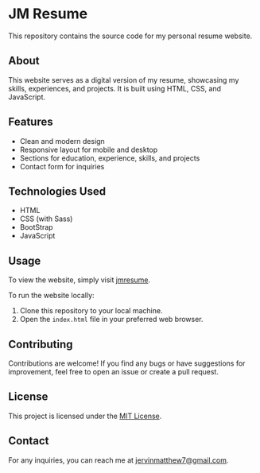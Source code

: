 # JM Resume

This repository contains the source code for my personal resume website.

## About

This website serves as a digital version of my resume, showcasing my skills, experiences, and projects. It is built using HTML, CSS, and JavaScript.

## Features

- Clean and modern design
- Responsive layout for mobile and desktop
- Sections for education, experience, skills, and projects
- Contact form for inquiries

## Technologies Used

- HTML
- CSS (with Sass)
- BootStrap
- JavaScript

## Usage

To view the website, simply visit [jmresume](https://jm-070.github.io/jmresume/).

To run the website locally:

1. Clone this repository to your local machine.
2. Open the `index.html` file in your preferred web browser.

## Contributing

Contributions are welcome! If you find any bugs or have suggestions for improvement, feel free to open an issue or create a pull request.

## License

This project is licensed under the [MIT License](LICENSE).

## Contact

For any inquiries, you can reach me at [jervinmatthew7@gmail.com](mailto:your@email.com).

